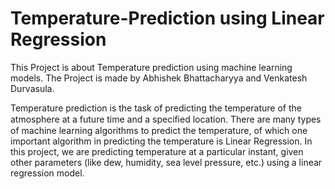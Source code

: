 # Temperature-Prediction using Linear Regression
This Project is about Temperature prediction using machine learning models.
The Project is made by Abhishek Bhattacharyya and Venkatesh Durvasula.

Temperature prediction is the task of predicting the temperature of the atmosphere at a future time and a speciﬁed location. There are many types of machine learning algorithms to predict the temperature, of which one important algorithm in predicting the temperature is Linear Regression. In this project, we are predicting temperature at a particular instant, given other parameters (like dew, humidity, sea level pressure, etc.) using a linear regression model.
